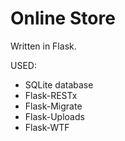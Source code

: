 # Online Store
Written in Flask.

USED:  
- SQLite database
- Flask-RESTx
- Flask-Migrate
- Flask-Uploads
- Flask-WTF

